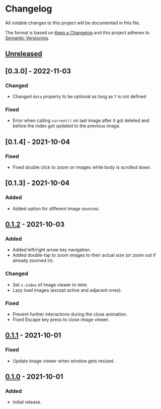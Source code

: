 # Changelog
All notable changes to this project will be documented in this file.

The format is based on [Keep a Changelog](http://keepachangelog.com/en/1.0.0/)
and this project adheres to [Semantic Versioning](http://semver.org/spec/v2.0.0.html).

## [Unreleased]

## [0.3.0] - 2022-11-03
### Changed
- Changed `data` property to be optional as long as `T` is not defined

### Fixed
- Error when calling `current()` on last image after it got deleted and before the index got updated to the previous image.

## [0.1.4] - 2021-10-04
### Fixed
- Fixed double click to zoom on images while body is scrolled down.

## [0.1.3] - 2021-10-04
### Added
- Added option for different image sources.

## [0.1.2] - 2021-10-03
### Added
- Added left/right arrow key navigation.
- Added double-tap to zoom images to their actual size (or zoom out if already zoomed in).

### Changed
- Set `z-index` of image viewer to `9999`.
- Lazy load images (except active and adjacent ones).

### Fixed
- Prevent further interactions during the close animation.
- Fixed Escape key press to close image viewer.

## [0.1.1] - 2021-10-01
### Fixed
- Update image viewer when window gets resized.

## [0.1.0] - 2021-10-01
### Added
- Initial release.

[Unreleased]: https://github.com/rkusa/react-image-viewer-hook/compare/0.1.4...HEAD
[0.1.2]: https://github.com/rkusa/react-image-viewer-hook/releases/tag/0.1.3...0.1.4
[0.1.2]: https://github.com/rkusa/react-image-viewer-hook/releases/tag/0.1.2...0.1.3
[0.1.2]: https://github.com/rkusa/react-image-viewer-hook/releases/tag/0.1.1...0.1.2
[0.1.1]: https://github.com/rkusa/react-image-viewer-hook/releases/tag/0.1.0...0.1.1
[0.1.0]: https://github.com/rkusa/react-image-viewer-hook/releases/tag/0.1.0
